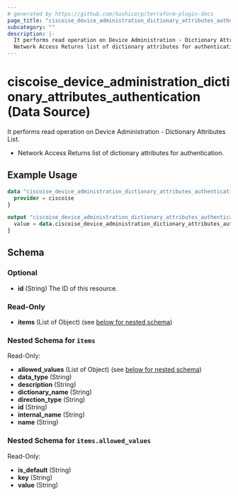 ```yaml
---
# generated by https://github.com/hashicorp/terraform-plugin-docs
page_title: "ciscoise_device_administration_dictionary_attributes_authentication Data Source - terraform-provider-ciscoise"
subcategory: ""
description: |-
  It performs read operation on Device Administration - Dictionary Attributes List.
  Network Access Returns list of dictionary attributes for authentication.
---
```


# ciscoise_device_administration_dictionary_attributes_authentication (Data Source)

It performs read operation on Device Administration - Dictionary Attributes List.

- Network Access Returns list of dictionary attributes for authentication.

## Example Usage

```terraform
data "ciscoise_device_administration_dictionary_attributes_authentication" "example" {
  provider = ciscoise
}

output "ciscoise_device_administration_dictionary_attributes_authentication_example" {
  value = data.ciscoise_device_administration_dictionary_attributes_authentication.example.items
}
```

<!-- schema generated by tfplugindocs -->
## Schema

### Optional

- **id** (String) The ID of this resource.

### Read-Only

- **items** (List of Object) (see [below for nested schema](#nestedatt--items))

<a id="nestedatt--items"></a>
### Nested Schema for `items`

Read-Only:

- **allowed_values** (List of Object) (see [below for nested schema](#nestedobjatt--items--allowed_values))
- **data_type** (String)
- **description** (String)
- **dictionary_name** (String)
- **direction_type** (String)
- **id** (String)
- **internal_name** (String)
- **name** (String)

<a id="nestedobjatt--items--allowed_values"></a>
### Nested Schema for `items.allowed_values`

Read-Only:

- **is_default** (String)
- **key** (String)
- **value** (String)


